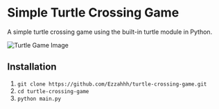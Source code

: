 # Simple Turtle Crossing Game

A simple turtle crossing game using the built-in turtle module in Python.

![Turtle Game Image](https://i.imgur.com/lidvMPP.png)

## Installation

1. `git clone https://github.com/Ezzahhh/turtle-crossing-game.git`
2. `cd turtle-crossing-game`
3. `python main.py`
